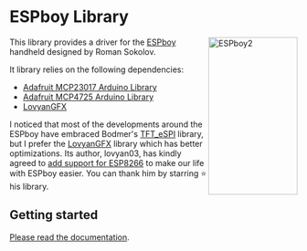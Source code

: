 # ESPboy Library

<img src="https://espboy.m1cr0lab.com/assets/espboy2-312x552.png" width="156" height="276" align="right" alt="ESPboy2">

This library provides a driver for the [ESPboy][espboy] handheld designed by Roman Sokolov.

It library relies on the following dependencies:

- [Adafruit MCP23017 Arduino Library][mcp23017]
- [Adafruit MCP4725 Arduino Library][mcp4725]
- [LovyanGFX][lovyangfx]

I noticed that most of the developments around the ESPboy have embraced Bodmer's [TFT_eSPI][tftespi] library, but I prefer the [LovyanGFX][lovyangfx] library which has better optimizations. Its author, lovyan03, has kindly agreed to [add support for ESP8266][lovyan8266] to make our life with ESPboy easier. You can thank him by starring :star: his library.

## Getting started

[Please read the documentation][doc].


[espboy]:     https://www.espboy.com/
[mcp23017]:   https://github.com/adafruit/Adafruit-MCP23017-Arduino-Library
[mcp4725]:    https://github.com/adafruit/Adafruit_MCP4725
[lovyangfx]:  https://github.com/lovyan03/LovyanGFX
[tftespi]:    https://github.com/Bodmer/TFT_eSPI
[lovyan8266]: https://github.com/lovyan03/LovyanGFX/issues/130
[doc]:       https://m1cr0lab-espboy.github.io/ESPboy